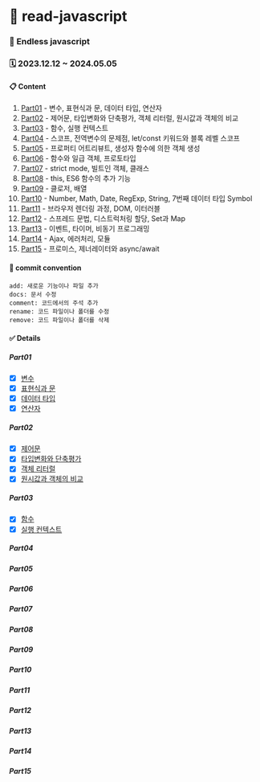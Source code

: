 # 📒 read-javascript

### 🫧 Endless javascript

### 🗓️ 2023.12.12 ~ 2024.05.05

#### 📋 Content

1. [Part01](#part01) - 변수, 표현식과 문, 데이터 타입, 연산자
2. [Part02](#part02) - 제어문, 타입변화와 단축평가, 객체 리터럴, 원시값과 객체의 비교
3. [Part03](#part03) - 함수, 실행 컨텍스트
4. [Part04](#part04) - 스코프, 전역변수의 문제점, let/const 키워드와 블록 레벨 스코프
5. [Part05](#part05) - 프로퍼티 어트리뷰트, 생성자 함수에 의한 객체 생성
6. [Part06](#part06) - 함수와 일급 객체, 프로토타입
7. [Part07](#part07) - strict mode, 빌트인 객체, 클래스
8. [Part08](#part08) - this, ES6 함수의 추가 기능
9. [Part09](#part09) - 클로저, 배열
10. [Part10](#part10) - Number, Math, Date, RegExp, String, 7번째 데이터 타입 Symbol
11. [Part11](#part11) - 브라우저 렌더링 과정, DOM, 이터러블
12. [Part12](#part12) - 스프레드 문법, 디스트럭처링 할당, Set과 Map
13. [Part13](#part13) - 이벤트, 타이머, 비동기 프로그래밍
14. [Part14](#part14) - Ajax, 에러처리, 모듈
15. [Part15](#part15) - 프로미스, 제너레이터와 async/await

#### 📝 commit convention

```
add: 새로운 기능이나 파일 추가
docs: 문서 수정
comment: 코드에서의 주석 추가
rename: 코드 파일이나 폴더를 수정
remove: 코드 파일이나 폴더를 삭제
```

#### ✅ Details

##### Part01

- [x] [변수](./part01/04.variables.md)
- [x] [표현식과 문](./part01/05.expression.statement.md)
- [x] [데이터 타입](./part01/06.dataType.md)
- [x] [연산자](./part01/07.operator.md)

##### Part02

- [x] [제어문](./part02/08.control.statement.md)
- [x] [타입변화와 단축평가](./part02/09.typeChange.shorthand.md)
- [x] [객체 리터럴](./part02/10.object.literal.md)
- [x] [원시값과 객체의 비교](./part02/11.primitive.object.md)

##### Part03

- [x] [함수](./part03/12.function.md)
- [x] [실행 컨텍스트](./part03/23.execution.context.md)

##### Part04

##### Part05

##### Part06

##### Part07

##### Part08

##### Part09

##### Part10

##### Part11

##### Part12

##### Part13

##### Part14

##### Part15
